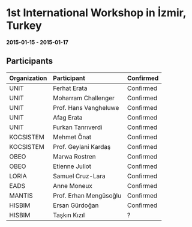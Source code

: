 1st International Workshop in İzmir, Turkey
===
**2015-01-15 - 2015-01-17**

Participants
---

Organization  | Participant | Confirmed
:------ | :--- | :---
UNIT | Ferhat Erata | Confirmed
UNIT | Moharram Challenger | Confirmed
UNIT | Prof. Hans Vangheluwe | Confirmed
UNIT | Afag Erata | Confirmed
UNIT | Furkan Tanrıverdi | Confirmed
KOCSISTEM | Mehmet Önat | Confirmed
KOCSISTEM | Prof. Geylani Kardaş | Confirmed
OBEO | Marwa Rostren | Confirmed
OBEO | Etienne Juliot | Confirmed
LORIA | Samuel Cruz-Lara | Confirmed
EADS |Anne Moneux  | Confirmed
MANTIS | Prof. Erhan Mengüsoğlu  | Confirmed
HISBIM | Ersan Gürdoğan | Confirmed
HISBIM | Taşkın Kızıl | ?
